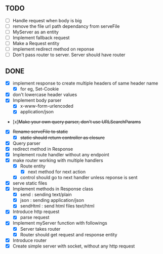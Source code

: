 ## TODO

- [ ] Handle request when body is big
- [ ] remove the file url path dependancy from serveFile
- [ ] MyServer as an entity
- [ ] Implement fallback request
- [ ] Make a Request entity
- [ ] implement redirect method on reponse
- [ ] Don't pass router to server. Server should have router

## DONE

- [x] implement response to create multiple headers of same header name
  - [x] for eg, Set-Cookie
- [x] don't lowercase header values
- [x] Implement body parser
  - [x] x-www-form-urlencoded
  - [x] application/json
- [x]~~Make your own query parser, don't use URLSearchParams~~
- [x] ~~Rename serveFile to static~~
  - [x] ~~static should return controller as closure~~
- [x] Query parser
- [x] redirect method in Response
- [x] Implement route handler without any endpoint
- [x] make router working with multiple handlers
  - [x] Route entity
    - [x] next method for next action
  - [x] control should go to next handler unless reponse is sent
- [x] serve static files
- [x] Implement methods in Response class
  - [x] send : sending text/plain
  - [x] json : sending application/json
  - [x] sendHtml : send html files text/html
- [x] Introduce http request
  - [x] parse request
- [x] Implement myServer function with followings
  - [x] Server takes router
  - [x] Router should get request and response entity
- [x] Introduce router
- [x] Create simple server with socket, without any http request
